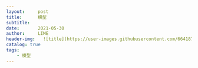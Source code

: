 ```yaml
---
layout:     post
title:      模型
subtitle:   
date:       2021-05-30
author:     LIME
header-img:   ![title](https://user-images.githubusercontent.com/66418754/120088457-36108300-c123-11eb-9542-46d7c3ab9d6d.png)
catalog: true
tags:
    - 模型
---
```



